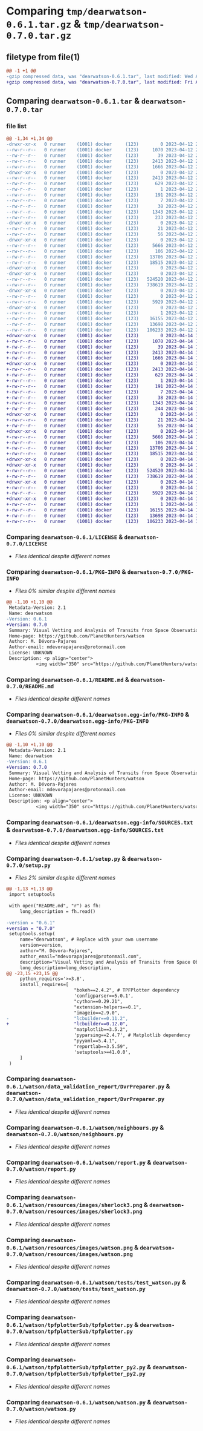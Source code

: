 # Comparing `tmp/dearwatson-0.6.1.tar.gz` & `tmp/dearwatson-0.7.0.tar.gz`

## filetype from file(1)

```diff
@@ -1 +1 @@
-gzip compressed data, was "dearwatson-0.6.1.tar", last modified: Wed Apr 12 20:50:55 2023, max compression
+gzip compressed data, was "dearwatson-0.7.0.tar", last modified: Fri Apr 14 18:49:27 2023, max compression
```

## Comparing `dearwatson-0.6.1.tar` & `dearwatson-0.7.0.tar`

### file list

```diff
@@ -1,34 +1,34 @@
-drwxr-xr-x   0 runner    (1001) docker     (123)        0 2023-04-12 20:50:55.745071 dearwatson-0.6.1/
--rw-r--r--   0 runner    (1001) docker     (123)     1070 2023-04-12 20:50:44.000000 dearwatson-0.6.1/LICENSE
--rw-r--r--   0 runner    (1001) docker     (123)       39 2023-04-12 20:50:44.000000 dearwatson-0.6.1/MANIFEST.in
--rw-r--r--   0 runner    (1001) docker     (123)     2413 2023-04-12 20:50:55.745071 dearwatson-0.6.1/PKG-INFO
--rw-r--r--   0 runner    (1001) docker     (123)     1666 2023-04-12 20:50:44.000000 dearwatson-0.6.1/README.md
-drwxr-xr-x   0 runner    (1001) docker     (123)        0 2023-04-12 20:50:55.741071 dearwatson-0.6.1/dearwatson.egg-info/
--rw-r--r--   0 runner    (1001) docker     (123)     2413 2023-04-12 20:50:55.000000 dearwatson-0.6.1/dearwatson.egg-info/PKG-INFO
--rw-r--r--   0 runner    (1001) docker     (123)      629 2023-04-12 20:50:55.000000 dearwatson-0.6.1/dearwatson.egg-info/SOURCES.txt
--rw-r--r--   0 runner    (1001) docker     (123)        1 2023-04-12 20:50:55.000000 dearwatson-0.6.1/dearwatson.egg-info/dependency_links.txt
--rw-r--r--   0 runner    (1001) docker     (123)      191 2023-04-12 20:50:55.000000 dearwatson-0.6.1/dearwatson.egg-info/requires.txt
--rw-r--r--   0 runner    (1001) docker     (123)        7 2023-04-12 20:50:55.000000 dearwatson-0.6.1/dearwatson.egg-info/top_level.txt
--rw-r--r--   0 runner    (1001) docker     (123)       38 2023-04-12 20:50:55.745071 dearwatson-0.6.1/setup.cfg
--rw-r--r--   0 runner    (1001) docker     (123)     1343 2023-04-12 20:50:45.000000 dearwatson-0.6.1/setup.py
--rw-r--r--   0 runner    (1001) docker     (123)      233 2023-04-12 20:50:45.000000 dearwatson-0.6.1/tox.ini
-drwxr-xr-x   0 runner    (1001) docker     (123)        0 2023-04-12 20:50:55.741071 dearwatson-0.6.1/watson/
--rw-r--r--   0 runner    (1001) docker     (123)       21 2023-04-12 20:50:45.000000 dearwatson-0.6.1/watson/__init__.py
--rw-r--r--   0 runner    (1001) docker     (123)       56 2023-04-12 20:50:45.000000 dearwatson-0.6.1/watson/constants.py
-drwxr-xr-x   0 runner    (1001) docker     (123)        0 2023-04-12 20:50:55.741071 dearwatson-0.6.1/watson/data_validation_report/
--rw-r--r--   0 runner    (1001) docker     (123)     5666 2023-04-12 20:50:45.000000 dearwatson-0.6.1/watson/data_validation_report/DvrPreparer.py
--rw-r--r--   0 runner    (1001) docker     (123)      106 2023-04-12 20:50:45.000000 dearwatson-0.6.1/watson/data_validation_report/__init__.py
--rw-r--r--   0 runner    (1001) docker     (123)    13706 2023-04-12 20:50:45.000000 dearwatson-0.6.1/watson/neighbours.py
--rw-r--r--   0 runner    (1001) docker     (123)    18515 2023-04-12 20:50:45.000000 dearwatson-0.6.1/watson/report.py
-drwxr-xr-x   0 runner    (1001) docker     (123)        0 2023-04-12 20:50:55.737071 dearwatson-0.6.1/watson/resources/
-drwxr-xr-x   0 runner    (1001) docker     (123)        0 2023-04-12 20:50:55.741071 dearwatson-0.6.1/watson/resources/images/
--rw-r--r--   0 runner    (1001) docker     (123)   524520 2023-04-12 20:50:45.000000 dearwatson-0.6.1/watson/resources/images/sherlock3.png
--rw-r--r--   0 runner    (1001) docker     (123)   738619 2023-04-12 20:50:45.000000 dearwatson-0.6.1/watson/resources/images/watson.png
-drwxr-xr-x   0 runner    (1001) docker     (123)        0 2023-04-12 20:50:55.741071 dearwatson-0.6.1/watson/tests/
--rw-r--r--   0 runner    (1001) docker     (123)        0 2023-04-12 20:50:45.000000 dearwatson-0.6.1/watson/tests/__init__.py
--rw-r--r--   0 runner    (1001) docker     (123)     5929 2023-04-12 20:50:45.000000 dearwatson-0.6.1/watson/tests/test_watson.py
-drwxr-xr-x   0 runner    (1001) docker     (123)        0 2023-04-12 20:50:55.745071 dearwatson-0.6.1/watson/tpfplotterSub/
--rw-r--r--   0 runner    (1001) docker     (123)        1 2023-04-12 20:50:46.000000 dearwatson-0.6.1/watson/tpfplotterSub/__init__.py
--rw-r--r--   0 runner    (1001) docker     (123)    16155 2023-04-12 20:50:46.000000 dearwatson-0.6.1/watson/tpfplotterSub/tpfplotter.py
--rw-r--r--   0 runner    (1001) docker     (123)    13698 2023-04-12 20:50:46.000000 dearwatson-0.6.1/watson/tpfplotterSub/tpfplotter_py2.py
--rw-r--r--   0 runner    (1001) docker     (123)   106233 2023-04-12 20:50:45.000000 dearwatson-0.6.1/watson/watson.py
+drwxr-xr-x   0 runner    (1001) docker     (123)        0 2023-04-14 18:49:27.644649 dearwatson-0.7.0/
+-rw-r--r--   0 runner    (1001) docker     (123)     1070 2023-04-14 18:49:15.000000 dearwatson-0.7.0/LICENSE
+-rw-r--r--   0 runner    (1001) docker     (123)       39 2023-04-14 18:49:15.000000 dearwatson-0.7.0/MANIFEST.in
+-rw-r--r--   0 runner    (1001) docker     (123)     2413 2023-04-14 18:49:27.644649 dearwatson-0.7.0/PKG-INFO
+-rw-r--r--   0 runner    (1001) docker     (123)     1666 2023-04-14 18:49:15.000000 dearwatson-0.7.0/README.md
+drwxr-xr-x   0 runner    (1001) docker     (123)        0 2023-04-14 18:49:27.640649 dearwatson-0.7.0/dearwatson.egg-info/
+-rw-r--r--   0 runner    (1001) docker     (123)     2413 2023-04-14 18:49:27.000000 dearwatson-0.7.0/dearwatson.egg-info/PKG-INFO
+-rw-r--r--   0 runner    (1001) docker     (123)      629 2023-04-14 18:49:27.000000 dearwatson-0.7.0/dearwatson.egg-info/SOURCES.txt
+-rw-r--r--   0 runner    (1001) docker     (123)        1 2023-04-14 18:49:27.000000 dearwatson-0.7.0/dearwatson.egg-info/dependency_links.txt
+-rw-r--r--   0 runner    (1001) docker     (123)      191 2023-04-14 18:49:27.000000 dearwatson-0.7.0/dearwatson.egg-info/requires.txt
+-rw-r--r--   0 runner    (1001) docker     (123)        7 2023-04-14 18:49:27.000000 dearwatson-0.7.0/dearwatson.egg-info/top_level.txt
+-rw-r--r--   0 runner    (1001) docker     (123)       38 2023-04-14 18:49:27.644649 dearwatson-0.7.0/setup.cfg
+-rw-r--r--   0 runner    (1001) docker     (123)     1343 2023-04-14 18:49:16.000000 dearwatson-0.7.0/setup.py
+-rw-r--r--   0 runner    (1001) docker     (123)      244 2023-04-14 18:49:16.000000 dearwatson-0.7.0/tox.ini
+drwxr-xr-x   0 runner    (1001) docker     (123)        0 2023-04-14 18:49:27.640649 dearwatson-0.7.0/watson/
+-rw-r--r--   0 runner    (1001) docker     (123)       21 2023-04-14 18:49:16.000000 dearwatson-0.7.0/watson/__init__.py
+-rw-r--r--   0 runner    (1001) docker     (123)       56 2023-04-14 18:49:16.000000 dearwatson-0.7.0/watson/constants.py
+drwxr-xr-x   0 runner    (1001) docker     (123)        0 2023-04-14 18:49:27.640649 dearwatson-0.7.0/watson/data_validation_report/
+-rw-r--r--   0 runner    (1001) docker     (123)     5666 2023-04-14 18:49:16.000000 dearwatson-0.7.0/watson/data_validation_report/DvrPreparer.py
+-rw-r--r--   0 runner    (1001) docker     (123)      106 2023-04-14 18:49:16.000000 dearwatson-0.7.0/watson/data_validation_report/__init__.py
+-rw-r--r--   0 runner    (1001) docker     (123)    13706 2023-04-14 18:49:16.000000 dearwatson-0.7.0/watson/neighbours.py
+-rw-r--r--   0 runner    (1001) docker     (123)    18515 2023-04-14 18:49:16.000000 dearwatson-0.7.0/watson/report.py
+drwxr-xr-x   0 runner    (1001) docker     (123)        0 2023-04-14 18:49:27.640649 dearwatson-0.7.0/watson/resources/
+drwxr-xr-x   0 runner    (1001) docker     (123)        0 2023-04-14 18:49:27.640649 dearwatson-0.7.0/watson/resources/images/
+-rw-r--r--   0 runner    (1001) docker     (123)   524520 2023-04-14 18:49:16.000000 dearwatson-0.7.0/watson/resources/images/sherlock3.png
+-rw-r--r--   0 runner    (1001) docker     (123)   738619 2023-04-14 18:49:16.000000 dearwatson-0.7.0/watson/resources/images/watson.png
+drwxr-xr-x   0 runner    (1001) docker     (123)        0 2023-04-14 18:49:27.644649 dearwatson-0.7.0/watson/tests/
+-rw-r--r--   0 runner    (1001) docker     (123)        0 2023-04-14 18:49:17.000000 dearwatson-0.7.0/watson/tests/__init__.py
+-rw-r--r--   0 runner    (1001) docker     (123)     5929 2023-04-14 18:49:17.000000 dearwatson-0.7.0/watson/tests/test_watson.py
+drwxr-xr-x   0 runner    (1001) docker     (123)        0 2023-04-14 18:49:27.644649 dearwatson-0.7.0/watson/tpfplotterSub/
+-rw-r--r--   0 runner    (1001) docker     (123)        1 2023-04-14 18:49:18.000000 dearwatson-0.7.0/watson/tpfplotterSub/__init__.py
+-rw-r--r--   0 runner    (1001) docker     (123)    16155 2023-04-14 18:49:18.000000 dearwatson-0.7.0/watson/tpfplotterSub/tpfplotter.py
+-rw-r--r--   0 runner    (1001) docker     (123)    13698 2023-04-14 18:49:18.000000 dearwatson-0.7.0/watson/tpfplotterSub/tpfplotter_py2.py
+-rw-r--r--   0 runner    (1001) docker     (123)   106233 2023-04-14 18:49:17.000000 dearwatson-0.7.0/watson/watson.py
```

### Comparing `dearwatson-0.6.1/LICENSE` & `dearwatson-0.7.0/LICENSE`

 * *Files identical despite different names*

### Comparing `dearwatson-0.6.1/PKG-INFO` & `dearwatson-0.7.0/PKG-INFO`

 * *Files 0% similar despite different names*

```diff
@@ -1,10 +1,10 @@
 Metadata-Version: 2.1
 Name: dearwatson
-Version: 0.6.1
+Version: 0.7.0
 Summary: Visual Vetting and Analysis of Transits from Space ObservatioNs
 Home-page: https://github.com/PlanetHunters/watson
 Author: M. Dévora-Pajares
 Author-email: mdevorapajares@protonmail.com
 License: UNKNOWN
 Description: <p align="center">
           <img width="350" src="https://github.com/PlanetHunters/watson/blob/main/images/watson.png?raw=true">
```

### Comparing `dearwatson-0.6.1/README.md` & `dearwatson-0.7.0/README.md`

 * *Files identical despite different names*

### Comparing `dearwatson-0.6.1/dearwatson.egg-info/PKG-INFO` & `dearwatson-0.7.0/dearwatson.egg-info/PKG-INFO`

 * *Files 0% similar despite different names*

```diff
@@ -1,10 +1,10 @@
 Metadata-Version: 2.1
 Name: dearwatson
-Version: 0.6.1
+Version: 0.7.0
 Summary: Visual Vetting and Analysis of Transits from Space ObservatioNs
 Home-page: https://github.com/PlanetHunters/watson
 Author: M. Dévora-Pajares
 Author-email: mdevorapajares@protonmail.com
 License: UNKNOWN
 Description: <p align="center">
           <img width="350" src="https://github.com/PlanetHunters/watson/blob/main/images/watson.png?raw=true">
```

### Comparing `dearwatson-0.6.1/dearwatson.egg-info/SOURCES.txt` & `dearwatson-0.7.0/dearwatson.egg-info/SOURCES.txt`

 * *Files identical despite different names*

### Comparing `dearwatson-0.6.1/setup.py` & `dearwatson-0.7.0/setup.py`

 * *Files 2% similar despite different names*

```diff
@@ -1,13 +1,13 @@
 import setuptools
 
 with open("README.md", "r") as fh:
     long_description = fh.read()
 
-version = "0.6.1"
+version = "0.7.0"
 setuptools.setup(
     name="dearwatson", # Replace with your own username
     version=version,
     author="M. Dévora-Pajares",
     author_email="mdevorapajares@protonmail.com",
     description="Visual Vetting and Analysis of Transits from Space ObservatioNs",
     long_description=long_description,
@@ -23,15 +23,15 @@
     python_requires='>=3.8',
     install_requires=[
                         "bokeh==2.4.2", # TPFPlotter dependency
                         'configparser==5.0.1',
                         "cython==0.29.21",
                         "extension-helpers==0.1",
                         "imageio==2.9.0",
-                        "lcbuilder==0.11.2",
+                        "lcbuilder==0.12.0",
                         "matplotlib==3.5.2",
                         'pyparsing==2.4.7', # Matplotlib dependency
                         "pyyaml==5.4.1",
                         "reportlab==3.5.59",
                         'setuptools>=41.0.0',
     ]
 )
```

### Comparing `dearwatson-0.6.1/watson/data_validation_report/DvrPreparer.py` & `dearwatson-0.7.0/watson/data_validation_report/DvrPreparer.py`

 * *Files identical despite different names*

### Comparing `dearwatson-0.6.1/watson/neighbours.py` & `dearwatson-0.7.0/watson/neighbours.py`

 * *Files identical despite different names*

### Comparing `dearwatson-0.6.1/watson/report.py` & `dearwatson-0.7.0/watson/report.py`

 * *Files identical despite different names*

### Comparing `dearwatson-0.6.1/watson/resources/images/sherlock3.png` & `dearwatson-0.7.0/watson/resources/images/sherlock3.png`

 * *Files identical despite different names*

### Comparing `dearwatson-0.6.1/watson/resources/images/watson.png` & `dearwatson-0.7.0/watson/resources/images/watson.png`

 * *Files identical despite different names*

### Comparing `dearwatson-0.6.1/watson/tests/test_watson.py` & `dearwatson-0.7.0/watson/tests/test_watson.py`

 * *Files identical despite different names*

### Comparing `dearwatson-0.6.1/watson/tpfplotterSub/tpfplotter.py` & `dearwatson-0.7.0/watson/tpfplotterSub/tpfplotter.py`

 * *Files identical despite different names*

### Comparing `dearwatson-0.6.1/watson/tpfplotterSub/tpfplotter_py2.py` & `dearwatson-0.7.0/watson/tpfplotterSub/tpfplotter_py2.py`

 * *Files identical despite different names*

### Comparing `dearwatson-0.6.1/watson/watson.py` & `dearwatson-0.7.0/watson/watson.py`

 * *Files identical despite different names*


